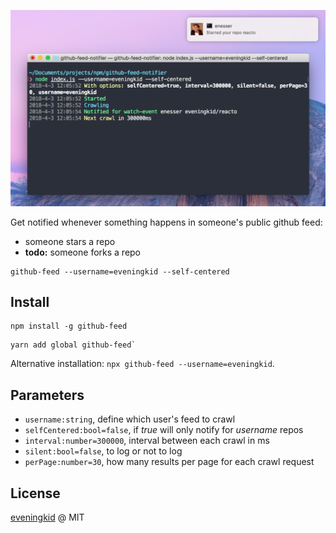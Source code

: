 <p align="center">
  <img src="media/screenshot.png" />
</p>

Get notified whenever something happens in someone's public github feed:
- someone stars a repo
- **todo:** someone forks a repo

```
github-feed --username=eveningkid --self-centered
```

## Install
```
npm install -g github-feed
```
```
yarn add global github-feed`
```
Alternative installation: `npx github-feed --username=eveningkid`.

## Parameters
- `username:string`, define which user's feed to crawl
- `selfCentered:bool=false`, if *true* will only notify for *username* repos
- `interval:number=300000`, interval between each crawl in ms
- `silent:bool=false`, to log or not to log
- `perPage:number=30`, how many results per page for each crawl request

## License
[eveningkid](https://twitter.com/eveningkid) @ MIT
